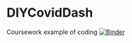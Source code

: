 # DIYCovidDash
Coursework example of coding
[![Binder](https://mybinder.org/badge_logo.svg)](https://mybinder.org/v2/gh/Vezsp/DIYCovidDash/HEAD?urlpath=%2Fvoila%2Frender%2FCovid-19%2520Dashboard%2520Verity%2520Spinks.ipynb)
 
